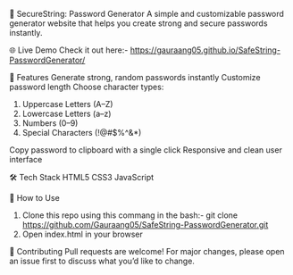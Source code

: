 🔐 SecureString: Password Generator
A simple and customizable password generator website that helps you create strong and secure passwords instantly.

🌐 Live Demo
Check it out here:- https://gauraang05.github.io/SafeString-PasswordGenerator/

🚀 Features
Generate strong, random passwords instantly
Customize password length
Choose character types:
1. Uppercase Letters (A–Z)
2. Lowercase Letters (a–z)
3. Numbers (0–9)
4. Special Characters (!@#$%^&*)

Copy password to clipboard with a single click
Responsive and clean user interface

🛠 Tech Stack
HTML5
CSS3
JavaScript

📂 How to Use
1. Clone this repo using this commang in the bash:- git clone https://github.com/Gauraang05/SafeString-PasswordGenerator.git
2. Open index.html in your browser

🙌 Contributing
Pull requests are welcome! For major changes, please open an issue first to discuss what you’d like to change.
